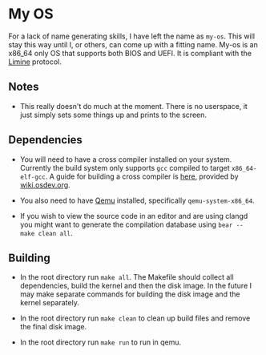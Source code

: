 # My OS
For a lack of name generating skills, I have left the name as ``my-os``. This will stay this way until I, or others, can come up with a fitting name. My-os is an x86_64 only OS that supports both BIOS and UEFI. It is compliant with the [Limine](https://limine-bootloader.org/) protocol.

## Notes
- This really doesn't do much at the moment. There is no userspace, it just simply sets some things up and prints to the screen.

## Dependencies
- You will need to have a cross compiler installed on your system. Currently the build system only supports ``gcc`` compiled to target ``x86_64-elf-gcc``. A guide for building a cross compiler is [here](https://wiki.osdev.org/GCC_Cross-Compiler), provided by [wiki.osdev.org](https://wiki.osdev.org/).

- You also need to have [Qemu](https://www.qemu.org/) installed, specifically ``qemu-system-x86_64``.

- If you wish to view the source code in an editor and are using clangd you might want to generate the compilation database using ``bear -- make clean all``.

## Building
- In the root directory run ``make all``. The Makefile should collect all dependencies, build the kernel and then the disk image. In the future I may make separate commands for building the disk image and the kernel separately.

- In the root directory run ``make clean`` to clean up build files and remove the final disk image.

- In the root directory run ``make run`` to run in qemu.